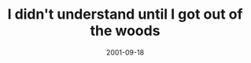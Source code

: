 ---
layout: base.njk
title : 'I didn&#39;t understand until I got out of the woods' 
view_title : 'I didn&#39;t understand until I got out of the woods' 
year : '2001' 
date : '2001-09-18' 
img_file : '/drawing/outofthewoods.png' 
html_file : 'outofthewoods' 
next_html : 'onlythingleft.html' 
year_order : '205' 
permalink : "title/{{html_file}}.html"
---